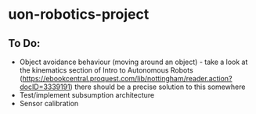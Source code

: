 # uon-robotics-project

## To Do:

* Object avoidance behaviour (moving around an object) - take a look at the kinematics section of Intro to Autonomous Robots (https://ebookcentral.proquest.com/lib/nottingham/reader.action?docID=3339191) there should be a precise solution to this somewhere
* Test/implement subsumption architecture
* Sensor calibration
